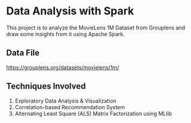 # Data Analysis with Spark
This project is to analyze the MovieLens 1M Dataset from Grouplens and draw some insights from it using Apache Spark.

## Data File
https://grouplens.org/datasets/movielens/1m/

## Techniques Involved
1. Exploratory Data Analysis & Visualization
2. Correlation-based Recommendation System
3. Alternating Least Square (ALS) Matrix Factorization using MLlib


